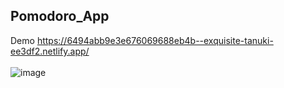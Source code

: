 ## Pomodoro_App <br>
  Demo https://6494abb9e3e676069688eb4b--exquisite-tanuki-ee3df2.netlify.app/ <br> <br>
  ![image](https://github.com/MahsumaRezai/Pomodoro_App/assets/110189253/589e488d-68dc-4b49-93e5-566ec5a6a68a)

  



